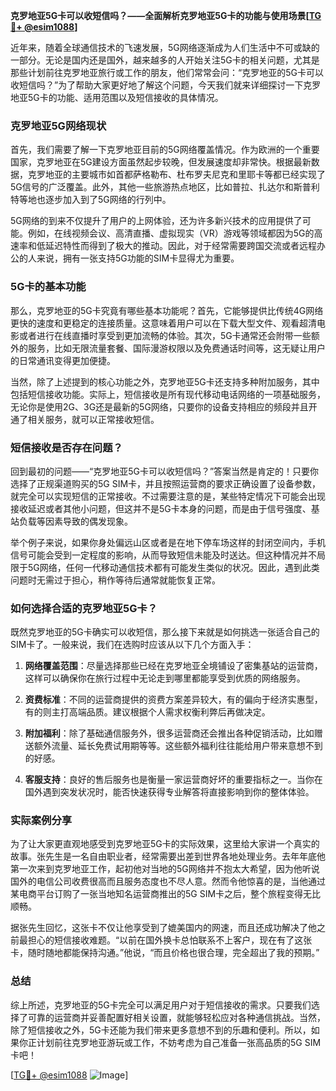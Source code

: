 **克罗地亚5G卡可以收短信吗？——全面解析克罗地亚5G卡的功能与使用场景[[TG💪+ @esim1088](https://t.me/s/esim1088)]**

近年来，随着全球通信技术的飞速发展，5G网络逐渐成为人们生活中不可或缺的一部分。无论是国内还是国外，越来越多的人开始关注5G卡的相关问题，尤其是那些计划前往克罗地亚旅行或工作的朋友，他们常常会问：“克罗地亚的5G卡可以收短信吗？”为了帮助大家更好地了解这个问题，今天我们就来详细探讨一下克罗地亚5G卡的功能、适用范围以及短信接收的具体情况。

### 克罗地亚5G网络现状

首先，我们需要了解一下克罗地亚目前的5G网络覆盖情况。作为欧洲的一个重要国家，克罗地亚在5G建设方面虽然起步较晚，但发展速度却非常快。根据最新数据，克罗地亚的主要城市如首都萨格勒布、杜布罗夫尼克和里耶卡等都已经实现了5G信号的广泛覆盖。此外，其他一些旅游热点地区，比如普拉、扎达尔和斯普利特等地也逐步加入到了5G网络的行列中。

5G网络的到来不仅提升了用户的上网体验，还为许多新兴技术的应用提供了可能。例如，在线视频会议、高清直播、虚拟现实（VR）游戏等领域都因为5G的高速率和低延迟特性而得到了极大的推动。因此，对于经常需要跨国交流或者远程办公的人来说，拥有一张支持5G功能的SIM卡显得尤为重要。

### 5G卡的基本功能

那么，克罗地亚的5G卡究竟有哪些基本功能呢？首先，它能够提供比传统4G网络更快的速度和更稳定的连接质量。这意味着用户可以在下载大型文件、观看超清电影或者进行在线直播时享受到更加流畅的体验。其次，5G卡通常还会附带一些额外的服务，比如无限流量套餐、国际漫游权限以及免费通话时间等，这无疑让用户的日常通讯变得更加便捷。

当然，除了上述提到的核心功能之外，克罗地亚5G卡还支持多种附加服务，其中包括短信接收功能。实际上，短信接收是所有现代移动电话网络的一项基础服务，无论你是使用2G、3G还是最新的5G网络，只要你的设备支持相应的频段并且开通了相关服务，就可以正常接收短信。

### 短信接收是否存在问题？

回到最初的问题——“克罗地亚5G卡可以收短信吗？”答案当然是肯定的！只要你选择了正规渠道购买的5G SIM卡，并且按照运营商的要求正确设置了设备参数，就完全可以实现短信的正常接收。不过需要注意的是，某些特定情况下可能会出现接收延迟或者其他小问题，但这并不是5G卡本身的问题，而是由于信号强度、基站负载等因素导致的偶发现象。

举个例子来说，如果你身处偏远山区或者是在地下停车场这样的封闭空间内，手机信号可能会受到一定程度的影响，从而导致短信未能及时送达。但这种情况并不局限于5G网络，任何一代移动通信技术都有可能发生类似的状况。因此，遇到此类问题时无需过于担心，稍作等待后通常就能恢复正常。

### 如何选择合适的克罗地亚5G卡？

既然克罗地亚的5G卡确实可以收短信，那么接下来就是如何挑选一张适合自己的SIM卡了。一般来说，我们在选购时应该从以下几个方面入手：

1. **网络覆盖范围**：尽量选择那些已经在克罗地亚全境铺设了密集基站的运营商，这样可以确保你在旅行过程中无论走到哪里都能享受到优质的网络服务。
   
2. **资费标准**：不同的运营商提供的资费方案差异较大，有的偏向于经济实惠型，有的则主打高端品质。建议根据个人需求权衡利弊后再做决定。

3. **附加福利**：除了基础通信服务外，很多运营商还会推出各种促销活动，比如赠送额外流量、延长免费试用期等等。这些额外福利往往能给用户带来意想不到的好感。

4. **客服支持**：良好的售后服务也是衡量一家运营商好坏的重要指标之一。当你在国外遇到突发状况时，能否快速获得专业解答将直接影响到你的整体体验。

### 实际案例分享

为了让大家更直观地感受到克罗地亚5G卡的实际效果，这里给大家讲一个真实的故事。张先生是一名自由职业者，经常需要出差到世界各地处理业务。去年年底他第一次来到克罗地亚工作，起初他对当地的5G网络并不抱太大希望，因为他听说国外的电信公司收费很高而且服务态度也不尽人意。然而令他惊喜的是，当他通过某电商平台订购了一张当地知名运营商推出的5G SIM卡之后，整个旅程变得无比顺畅。

据张先生回忆，这张卡不仅让他享受到了媲美国内的网速，而且还成功解决了他之前最担心的短信接收难题。“以前在国外换卡总怕联系不上客户，现在有了这张卡，随时随地都能保持沟通。”他说，“而且价格也很合理，完全超出了我的预期。”

### 总结

综上所述，克罗地亚的5G卡完全可以满足用户对于短信接收的需求。只要我们选择了可靠的运营商并妥善配置好相关设置，就能够轻松应对各种通信挑战。当然，除了短信接收之外，5G卡还能为我们带来更多意想不到的乐趣和便利。所以，如果你正计划前往克罗地亚游玩或工作，不妨考虑为自己准备一张高品质的5G SIM卡吧！

[[TG💪+ @esim1088](https://t.me/s/esim1088) ![Image](https://i.postimg.cc/4NQfJmqS/Snipaste-2025-05-13-00-14-12.png)]